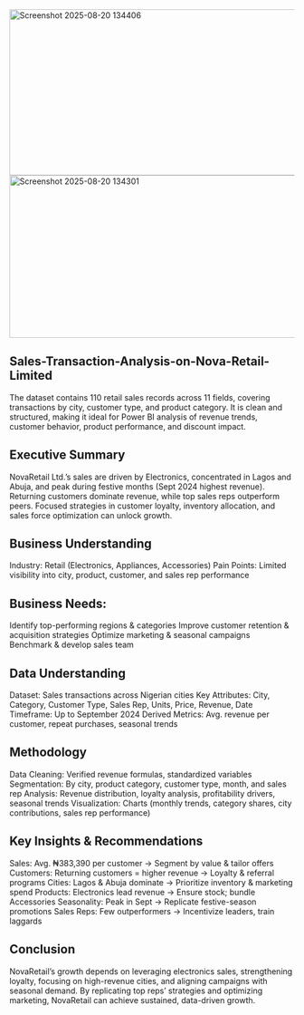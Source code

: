 <img width="569" height="293" alt="Screenshot 2025-08-20 134406" src="https://github.com/user-attachments/assets/b101b998-4d90-4525-acea-389d15197d24" />
<img width="584" height="287" alt="Screenshot 2025-08-20 134301" src="https://github.com/user-attachments/assets/7dd33d48-f5bf-4ea7-9838-b30cd7e6188e" />

## Sales-Transaction-Analysis-on-Nova-Retail-Limited
The dataset contains 110 retail sales records across 11 fields, covering transactions by city, customer type, and product category. It is clean and structured, making it ideal for Power BI analysis of revenue trends, customer behavior, product performance, and discount impact.

## Executive Summary
NovaRetail Ltd.’s sales are driven by Electronics, concentrated in Lagos and Abuja, and peak during festive months (Sept 2024 highest revenue). Returning customers dominate revenue, while top sales reps outperform peers. Focused strategies in customer loyalty, inventory allocation, and sales force optimization can unlock growth.

## Business Understanding
Industry: Retail (Electronics, Appliances, Accessories)
Pain Points: Limited visibility into city, product, customer, and sales rep performance

## Business Needs:
Identify top-performing regions & categories
Improve customer retention & acquisition strategies
Optimize marketing & seasonal campaigns
Benchmark & develop sales team

## Data Understanding
Dataset: Sales transactions across Nigerian cities
Key Attributes: City, Category, Customer Type, Sales Rep, Units, Price, Revenue, Date
Timeframe: Up to September 2024
Derived Metrics: Avg. revenue per customer, repeat purchases, seasonal trends

## Methodology
Data Cleaning: Verified revenue formulas, standardized variables
Segmentation: By city, product category, customer type, month, and sales rep
Analysis: Revenue distribution, loyalty analysis, profitability drivers, seasonal trends
Visualization: Charts (monthly trends, category shares, city contributions, sales rep performance)

## Key Insights & Recommendations
Sales: Avg. ₦383,390 per customer → Segment by value & tailor offers
Customers: Returning customers = higher revenue → Loyalty & referral programs
Cities: Lagos & Abuja dominate → Prioritize inventory & marketing spend
Products: Electronics lead revenue → Ensure stock; bundle Accessories
Seasonality: Peak in Sept → Replicate festive-season promotions
Sales Reps: Few outperformers → Incentivize leaders, train laggards

## Conclusion
NovaRetail’s growth depends on leveraging electronics sales, strengthening loyalty, focusing on high-revenue cities, and aligning campaigns with seasonal demand. By replicating top reps’ strategies and optimizing marketing, NovaRetail can achieve sustained, data-driven growth.





